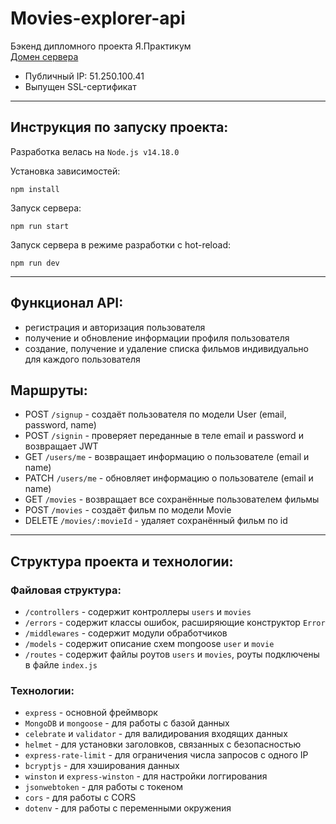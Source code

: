 # Movies-explorer-api
Бэкенд дипломного проекта Я.Практикум  
[Домен сервера](https://api.migel.nomoredomains.work)
 - Публичный IP: 51.250.100.41
 - Выпущен SSL-сертификат

---

## Инструкция по запуску проекта:
Разработка велась на `Node.js v14.18.0`

Установка зависимостей:

```
npm install
```

Запуск сервера:

```
npm run start
```

Запуск сервера в режиме разработки с hot-reload:

```
npm run dev
```

---

## Функционал API:
* регистрация и авторизация пользователя
* получение и обновление информации профиля пользователя
* создание, получение и удаление списка фильмов индивидуально для каждого пользователя

## Маршруты:
* POST `/signup` - создаёт пользователя по модели User (email, password, name)
* POST `/signin` - проверяет переданные в теле email и password и возвращает JWT
* GET `/users/me` - возвращает информацию о пользователе (email и name)
* PATCH `/users/me` - обновляет информацию о пользователе (email и name)
* GET `/movies` - возвращает все сохранённые пользователем фильмы
* POST `/movies` - создаёт фильм по модели Movie
* DELETE `/movies/:movieId` - удаляет сохранённый фильм по id

---

## Структура проекта и технологии:

### Файловая структура:
* `/controllers` - содержит контроллеры `users` и `movies`
* `/errors` - содержит классы ошибок, расширяющие конструктор `Error`
* `/middlewares` - содержит модули обработчиков
* `/models` - содержит описание схем mongoose `user` и `movie`
* `/routes` - содержит файлы роутов `users` и `movies`, роуты подключены в файле `index.js`

### Технологии:
* `express` - основной фреймворк
* `MongoDB` и `mongoose` - для работы с базой данных
* `celebrate` и `validator` - для валидирования входящих данных
* `helmet` - для установки заголовков, связанных с безопасностью
* `express-rate-limit` - для ограничения числа запросов с одного IP
* `bcryptjs` - для хэширования данных
* `winston` и `express-winston` - для настройки логгирования
* `jsonwebtoken` - для работы с токеном
* `cors` - для работы с CORS
* `dotenv` - для работы с переменными окружения
